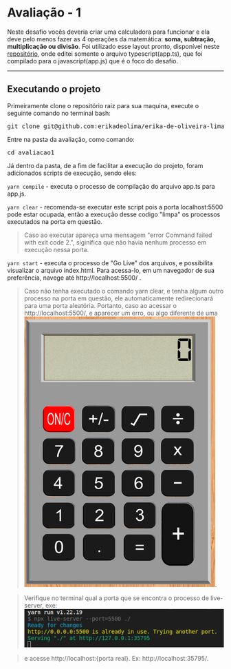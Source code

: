 # Avaliação - 1

Neste desafio vocês deveria criar uma calculadora para funcionar e ela deve pelo menos fazer as 4 operações da matemática: **soma, subtração, multiplicação ou divisão**. Foi utilizado esse layout pronto, disponível neste [repositório](https://github.com/profalves/calculadora-template-sample.git), onde editei somente o arquivo typescript(app.ts), que foi compilado para o javascript(app.js) que é o foco do desafio.

---

## Executando o projeto

Primeiramente clone o repositório raiz para sua maquina, execute o seguinte comando no terminal bash:

<pre>
git clone git@github.com:erikadeolima/erika-de-oliveira-lima.git
</pre>

Entre na pasta da avaliação, como comando:

<pre>
cd avaliacao1
</pre>

Já dentro da pasta, de a fim de facilitar a execução do projeto, foram adicionados scripts de execução, sendo eles:

`yarn compile` - executa o processo de compilação do arquivo app.ts para app.js.

`yarn clear` - recomenda-se executar este script pois a porta localhost:5500 pode estar ocupada, então a execução desse codigo "limpa" os processos executados na porta em questão.

> Caso ao executar apareça uma mensagem "error Command failed with exit code 2.", siginifica que não havia nenhum processo em execução nessa porta.

`yarn start` - executa o processo de "Go Live" dos arquivos, e possibilita visualizar o arquivo index.html. Para acessa-lo, em um navegador de sua preferência, navege até http://localhost:5500/ .

> Caso não tenha executado o comando yarn clear, e tenha algum outro processo na porta em questão, ele automaticamente redirecionará para uma porta aleatória. Portanto, caso ao acessar o http://localhost:5500/, e aparecer um erro, ou algo diferente de uma
> ![calculadora](https://github.com/erikadeolima/erika-de-oliveira-lima/blob/master/avaliacao1/calc.png).

> Verifique no terminal qual a porta que se encontra o processo de live-server, exe:
> ![terminal qual a porta que se encontra o processo de live-server](https://github.com/erikadeolima/erika-de-oliveira-lima/blob/master/avaliacao1/terminal.png)

> e acesse http://localhost:{porta real}. Ex: http://localhost:35795/.
